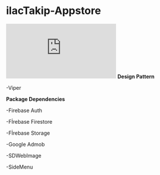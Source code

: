# ilacTakip-Appstore
![Açıklama](https://necipfazilgocer.blogspot.com/2023/06/blog-post.html)
****Design Pattern****

-Viper


****Package Dependencies****

-Firebase Auth

-Fİrebase Firestore

-Fİrebase Storage

-Google Admob

-SDWebImage

-SideMenu




